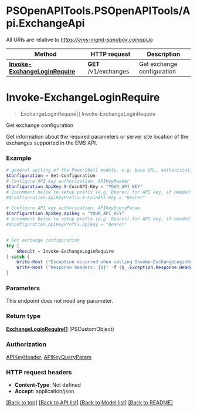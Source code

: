 # PSOpenAPITools.PSOpenAPITools/Api.ExchangeApi

All URIs are relative to *https://ems-mgmt-sandbox.coinapi.io*

Method | HTTP request | Description
------------- | ------------- | -------------
[**Invoke-ExchangeLoginRequire**](ExchangeApi.md#Invoke-ExchangeLoginRequire) | **GET** /v1/exchanges | Get exchange configuration


<a name="Invoke-ExchangeLoginRequire"></a>
# **Invoke-ExchangeLoginRequire**
> ExchangeLoginRequire[] Invoke-ExchangeLoginRequire<br>

Get exchange configuration

Get information about the required parameters or server site location of the exchanges supported in the EMS API.

### Example
```powershell
# general setting of the PowerShell module, e.g. base URL, authentication, etc
$Configuration = Get-Configuration
# Configure API key authorization: APIKeyHeader
$Configuration.ApiKey.X-CoinAPI-Key = "YOUR_API_KEY"
# Uncomment below to setup prefix (e.g. Bearer) for API key, if needed
#$Configuration.ApiKeyPrefix.X-CoinAPI-Key = "Bearer"

# Configure API key authorization: APIKeyQueryParam
$Configuration.ApiKey.apikey = "YOUR_API_KEY"
# Uncomment below to setup prefix (e.g. Bearer) for API key, if needed
#$Configuration.ApiKeyPrefix.apikey = "Bearer"


# Get exchange configuration
try {
    $Result = Invoke-ExchangeLoginRequire
} catch {
    Write-Host ("Exception occurred when calling Invoke-ExchangeLoginRequire: {0}" -f ($_.ErrorDetails | ConvertFrom-Json))
    Write-Host ("Response headers: {0}" -f ($_.Exception.Response.Headers | ConvertTo-Json))
}
```

### Parameters
This endpoint does not need any parameter.

### Return type

[**ExchangeLoginRequire[]**](ExchangeLoginRequire.md) (PSCustomObject)

### Authorization

[APIKeyHeader](../README.md#APIKeyHeader), [APIKeyQueryParam](../README.md#APIKeyQueryParam)

### HTTP request headers

 - **Content-Type**: Not defined
 - **Accept**: application/json

[[Back to top]](#) [[Back to API list]](../README.md#documentation-for-api-endpoints) [[Back to Model list]](../README.md#documentation-for-models) [[Back to README]](../README.md)

